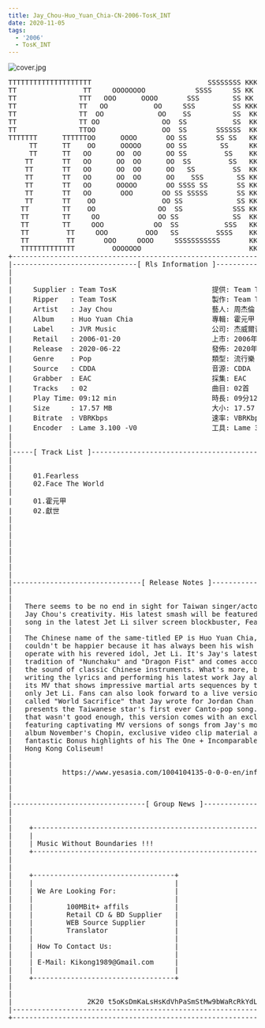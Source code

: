 ```yaml
---
title: Jay_Chou-Huo_Yuan_Chia-CN-2006-TosK_INT
date: 2020-11-05
tags:
  - '2006'
  - TosK_INT
---
```


![cover.jpg](https://goindex.65style.workers.dev/1:/Jay_Chou-Huo_Yuan_Chia-CN-2006-TosK_INT/00-jay_chou-huo_yuan_chia-cn-2006-proof-tosk.jpg)


<retrotxt v-slot>
<pre class="has-text-plain text-1x font-ibm_vga_8x16">TTTTTTTTTTTTTTTTTTTT                            SSSSSSSS KKKKKKKK  KKKKKKKKKKKKKK
TT                TT     OOOOOOOO            SSSS     SS KK   KKK  KKKK        KK
TT               TTT   OOO      OOOO       SSS        SS KK    KKK  KKK        KK
TT               TT   OO           OO     SSS         SS KKK      KKKK        KK
TT               TT  OO             OO    SS          SS  KK       KK        KK
TT               TT OO               OO  SS           SS  KK                KK
TT               TTOO                OO  SS       SSSSSS  KK                KK
TTTTTTT      TTTTTTOO      OOOO       OO SS       SS SS   KK               KK
     TT      TT    OO      OOOOO      OO SS        SS     KK              KK
     TT      TT   OO      OO  OO      OO SS         SS    KK              KK
    TT       TT   OO      OO  OO      OO  SS         SS   KK               KK
    TT       TT   OO      OO  OO      OO   SS         SS  KK                KK
    TT       TT   OO      OO  OO      OO    SSS        SS KK                 KK
    TT       TT   OO      OOOOO       OO SSSS SS       SS KK                  KK
    TT       TT   OO       OOO       OO SS SSSSS       SS KK                   KK
    TT       TT    OO                OO SS             SS KK       KK           KK
   TT        TT    OO               OO  SS            SSS KK      KKKK         KK
   TT        TT     OO              OO SS             SS  KK      KK KK       KK
   TT        TT     OOO            OO  SS           SSS   KK      KK  KK    KKK
   TT         TT     OOO         OOO   SS         SSSS    KK       KK  KK  KKK
   TT         TT       OOO     OOOO     SSSSSSSSSSS       KK KKKKKKKK  KK KKK
   TTTTTTTTTTTTT         OOOOOOO                          KKKK          KKKK
+------------------------------------------------------------------------------+
|------------------------------[ Rls Information ]-----------------------------|
|                                                                              |
|                                                                              |
|     Supplier : Team TosK                       提供: Team TosK               |
|     Ripper   : Team TosK                       製作: Team TosK               |
|     Artist   : Jay Chou                        藝人: 周杰倫                  |
|     Album    : Huo Yuan Chia                   專輯: 霍元甲                  |
|     Label    : JVR Music                       公司: 杰威爾音樂              |
|     Retail   : 2006-01-20                      上市: 2006年01月20日          |
|     Release  : 2020-06-22                      發佈: 2020年06月22日          |
|     Genre    : Pop                             類型: 流行樂                  |
|     Source   : CDDA                            音源: CDDA                    |
|     Grabber  : EAC                             採集: EAC                     |
|     Tracks   : 02                              曲目: 02首                    |
|     Play Time: 09:12 min                       時長: 09分12秒                |
|     Size     : 17.57 MB                        大小: 17.57 MB                |
|     Bitrate  : VBRKbps                         速率: VBRKbps                 |
|     Encoder  : Lame 3.100 -V0                  工具: Lame 3.100 -V0          |
|                                                                              |
|                                                                              |
|-----[ Track List ]-----------------------------------------------------------|
|                                                                              |
|                                                                              |
|     01.Fearless                                            [04:38]           |
|     02.Face The World                                      [04:34]           |
|                                                            -------           |
|     01.霍元甲                                              [04:38]           |
|     02.獻世                                                [04:34]           |
|                                                            -------           |
|                                                             09:12 min        |
|                                                             17.57 MB         |
|                                                                              |
|                                                                              |
|                                                                              |
|                                                                              |
|                                                                              |
|-------------------------------[ Release Notes ]------------------------------|
|                                                                              |
|                                                                              |
|   There seems to be no end in sight for Taiwan singer/actor/superstar        |
|   Jay Chou's creativity. His latest smash will be featured as theme          |
|   song in the latest Jet Li silver screen blockbuster, Fearless.             |
|                                                                              |
|   The Chinese name of the same-titled EP is Huo Yuan Chia, and Jay           |
|   couldn't be happier because it has always been his wish to co-             |
|   operate with his revered idol, Jet Li. It's Jay's latest song in the       |
|   tradition of "Nunchaku" and "Dragon Fist" and comes accompanied by         |
|   the sound of classic Chinese instruments. What's more, besides             |
|   writing the lyrics and performing his latest work Jay also directed        |
|   its MV that shows impressive martial arts sequences by the one and         |
|   only Jet Li. Fans can also look forward to a live version song             |
|   called "World Sacrifice" that Jay wrote for Jordan Chan and which          |
|   presents the Taiwanese star's first ever Canto-pop song. As if all         |
|   that wasn't good enough, this version comes with an exclusive DVD          |
|   featuring captivating MV versions of songs from Jay's most recent          |
|   album November's Chopin, exclusive video clip material as well as          |
|   fantastic Bonus highlights of his The One + Incomparable tour at the       |
|   Hong Kong Coliseum!                                                        |
|                                                                              |
|                                                                              |
|            https://www.yesasia.com/1004104135-0-0-0-en/info.html             |
|                                                                              |
|                                                                              |
|                                                                              |
|--------------------------------[ Group News ]--------------------------------|
|                                                                              |
|                                                                              |
|    +--------------------------------------------------------------------+    |
|    |                                                                    |    |
|    | Music Without Boundaries !!!                                       |    |
|    +--------------------------------------------------------------------+    |
|                                                                              |
|                                                                              |
|    +----------------------------------+                                      |
|    |                                  |                                      |
|    | We Are Looking For:              |                                      |
|    |                                  |                                      |
|    |        100MBit+ affils           |                                      |
|    |        Retail CD &amp; BD Supplier   |                                      |
|    |        WEB Source Supplier       |                                      |
|    |        Translator                |                                      |
|    |                                  |                                      |
|    | How To Contact Us:               |                                      |
|    |                                  |                                      |
|    | E-Mail: Kikong1989@Gmail.com     |                                      |
|    |                                  |                    RlS No. 1831      |
|    +----------------------------------+                                      |
|                                                                              |
|                                                                              |
|                  2K20 t5oKsDmKaLsHsKdVhPaSmStMw9bWaRcRkYdL                   |
|------------------------------------------------------------------------------|
+------------------------------------------------------------------------------+
<span class="dos-cursor">_</span></pre>
</retrotxt>

<a-player 
    :options="{
        audio: [
          {
            name: '獻世',
            artist: '周杰倫',
            url: 'https://goindex.65style.workers.dev/1:/Jay_Chou-Huo_Yuan_Chia-CN-2006-TosK_INT/02-jay_chou-face_the_world-tosk.mp3',
            cover: 'https://goindex.65style.workers.dev/1:/Jay_Chou-Huo_Yuan_Chia-CN-2006-TosK_INT/00-jay_chou-huo_yuan_chia-cn-2006-proof-tosk.jpg',
            theme: '#ebd0c2'
          },
        ]
    }"
/>


<download url="https://mirrorace.org/m/53N3T"/>


